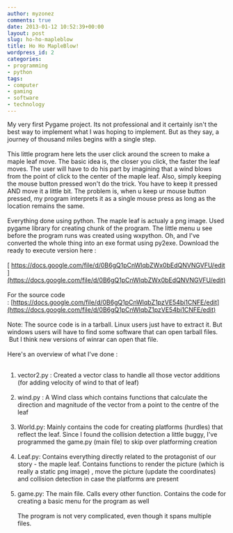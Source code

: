 ```yaml
---
author: myzonez
comments: true
date: 2013-01-12 10:52:39+00:00
layout: post
slug: ho-ho-mapleblow
title: Ho Ho MapleBlow!
wordpress_id: 2
categories:
- programming
- python
tags:
- computer
- gaming
- software
- technology
---
```


My very first Pygame project. Its not professional and it certainly isn't the best way to implement what I was hoping to implement. But as they say, a journey of thousand miles begins with a single step.
<br/><br/>
This little program here lets the user click around the screen to make a maple leaf move. The basic idea is, the closer you click, the faster the leaf moves. The user will have to do his part by imagining that a wind blows from the point of click to the center of the maple leaf. Also, simply keeping the mouse button pressed won't do the trick. You have to keep it pressed AND move it a little bit. The problem is, when u keep ur mouse button pressed, my program interprets it as a single mouse press as long as the location remains the same.
<br/><br/>
Everything done using python. The maple leaf is actualy a png image. Used pygame library for creating chunk of the program. The little menu u see before the program runs was created using wxpython. Oh, and I've converted the whole thing into an exe format using py2exe. Download the ready to execute version here :
<br/><br/>
[ https://docs.google.com/file/d/0B6gQ1pCnWlqbZWx0bEdQNVNGVFU/edit](https://docs.google.com/file/d/0B6gQ1pCnWlqbZWx0bEdQNVNGVFU/edit)
<br/><br/>
For the source code : [https://docs.google.com/file/d/0B6gQ1pCnWlqbZ1pzVE54bi1CNFE/edit](https://docs.google.com/file/d/0B6gQ1pCnWlqbZ1pzVE54bi1CNFE/edit)
<br/><br/>
Note: The source code is in a tarball. Linux users just have to extract it. But windows users will have to find some software that can open tarball files.  But I think new versions of winrar can open that file.
<br/><br/>
Here's an overview of what I've done :
<br/><br/>
1. vector2.py : Created a vector class to handle all those vector additions (for adding velocity of wind to that of leaf)
<br/><br/>
2. wind.py : A Wind class which contains functions that calculate the direction and magnitude of the vector from a point to the centre of the leaf
<br/><br/>
3. World.py: Mainly contains the code for creating platforms (hurdles) that reflect the leaf. Since I found the collision detection a little buggy, I've programmed the game.py (main file) to skip over platforming creation
<br/><br/>
4. Leaf.py: Contains everything directly related to the protagonist of our story - the maple leaf. Contains functions to render the picture (which is really a static png image) , move the picture (update the coordinates) and collision detection in case the platforms are present
<br/><br/>
5. game.py: The main file. Calls every other function. Contains the code for creating a basic menu for the program as well
<br/><br/>
The program is not very complicated, even though it spans multiple files.
